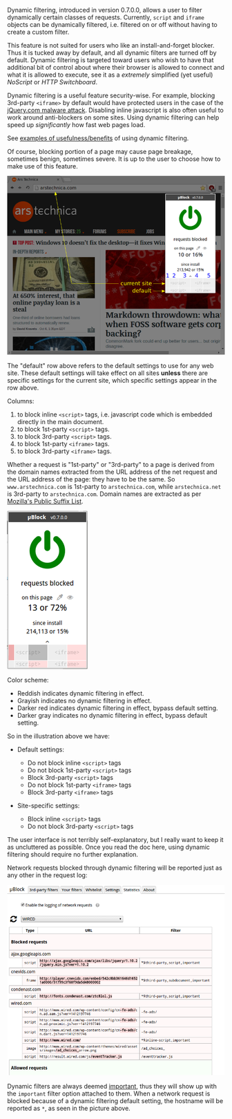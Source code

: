 Dynamic filtering, introduced in version 0.7.0.0, allows a user to filter dynamically certain classes of requests. Currently, `script` and `iframe` objects can be dynamically filtered, i.e. filtered on or off without having to create a custom filter.

This feature is not suited for users who like an install-and-forget blocker. Thus it is tucked away by default, and all dynamic filters are turned off by default. Dynamic filtering is targeted toward users who wish to have that additional bit of control about where their browser is allowed to connect and what it is allowed to execute, see it as a _extremely_ simplified (yet useful) _NoScript_ or _HTTP Switchboard_.

Dynamic filtering is a useful feature security-wise. For example, blocking 3rd-party `<iframe>` by default would have protected users in the case of the [jQuery.com malware attack](http://www.riskiq.com/resources/blog/jquerycom-malware-attack-puts-privileged-enterprise-it-accounts-risk). Disabling inline javascript is also often useful to work around anti-blockers on some sites. Using dynamic filtering can help speed up _significantly_ how fast web pages load.

See [examples of usefulness/benefits](https://github.com/gorhill/uBlock/wiki/Dynamic-filtering---examples) of using dynamic filtering.

Of course, blocking portion of a page may cause page breakage, sometimes benign, sometimes severe. It is up to the user to choose how to make use of this feature.

![Figure 1](https://raw.githubusercontent.com/gorhill/uBlock/master/doc/img/dynamic-filtering-1.png)

The "default" row above refers to the default settings to use for any web site. These default settings will take effect on all sites **unless** there are specific settings for the current site, which specific settings appear in the row above.

Columns:

1. to block inline `<script>` tags, i.e. javascript code which is embedded directly in the main document.
2. to block 1st-party `<script>` tags.
3. to block 3rd-party `<script>` tags.
4. to block 1st-party `<iframe>` tags.
5. to block 3rd-party `<iframe>` tags.

Whether a request is "1st-party" or "3rd-party" to a page is derived from the domain names extracted from the URL address of the net request and the URL address of the page: they have to be the same. So `www.arstechnica.com` is 1st-party to `arstechnica.com`, while `arstechnica.net` is 3rd-party to `arstechnica.com`. Domain names are extracted as per [Mozilla's Public Suffix List](https://publicsuffix.org/).

![Figure 2](https://raw.githubusercontent.com/gorhill/uBlock/master/doc/img/dynamic-filtering-2.png)

Color scheme:

- Reddish indicates dynamic filtering in effect.
- Grayish indicates no dynamic filtering in effect.
- Darker red indicates dynamic filtering in effect, bypass default setting.
- Darker gray indicates no dynamic filtering in effect, bypass default setting.

So in the illustration above we have:

- Default settings:
    - Do not block inline `<script>` tags
    - Do not block 1st-party `<script>` tags
    - Block 3rd-party `<script>` tags
    - Do not block 1st-party `<iframe>` tags
    - Block 3rd-party `<iframe>` tags

- Site-specific settings:
    - Block inline `<script>` tags
    - Do not block 3rd-party `<script>` tags

The user interface is not terribly self-explanatory, but I really want to keep it as uncluttered as possible. Once you read the doc here, using dynamic filtering should require no further explanation.

Network requests blocked through dynamic filtering will be reported just as any other in the request log:

![Figure 3](https://raw.githubusercontent.com/gorhill/uBlock/master/doc/img/dynamic-filtering-3.png)

Dynamic filters are always deemed [important](https://github.com/gorhill/uBlock/wiki/Filter-syntax-extensions#network-filters), thus they will show up with the `important` filter option attached to them. When a network request is blocked because of a dynamic filtering default setting, the hostname will be reported as `*`, as seen in the picture above.